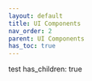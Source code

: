 ```yaml
---
layout: default
title: UI Components
nav_order: 2
parent: UI Components
has_toc: true
---
```


test
has_children: true
